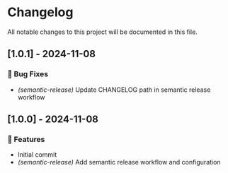# Changelog

All notable changes to this project will be documented in this file.

## [1.0.1] - 2024-11-08

### 🐛 Bug Fixes

- *(semantic-release)* Update CHANGELOG path in semantic release workflow

## [1.0.0] - 2024-11-08

### 🚀 Features

- Initial commit
- *(semantic-release)* Add semantic release workflow and configuration

